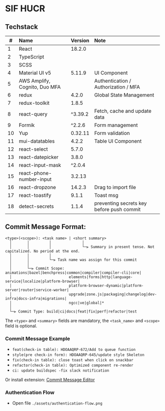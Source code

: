 # SIF HUCR

## Techstack

| #   | Name                          | Version | Note                                      |
| --- | :---------------------------- | :------ | :---------------------------------------- |
| 1   | React                         | 18.2.0  |                                           |
| 2   | TypeScript                    |         |                                           |
| 3   | SCSS                          |         |                                           |
| 4   | Material UI v5                | 5.11.9  | UI Component                              |
| 5   | AWS Amplify, Cognito, Duo MFA |         | Authentication / Authorization / MFA      |
| 6   | redux                         | 4.2.0   | Global State Management                   |
| 7   | redux-toolkit                 | 1.8.5   |                                           |
| 8   | react-query                   | ^3.39.2 | Fetch, cache and update data              |
| 9   | Formik                        | ^2.2.6  | Form management                           |
| 10  | Yup                           | 0.32.11 | Form validation                           |
| 11  | mui-datatables                | 4.2.2   | Table UI Component                        |
| 12  | react-select                  | 5.7.0   |                                           |
| 13  | react-datepicker              | 3.8.0   |                                           |
| 14  | react-input-mask              | ^2.0.4  |                                           |
| 15  | react-phone-number-input      | 3.2.13  |                                           |
| 16  | react-dropzone                | 14.2.3  | Drag to import file                       |
| 17  | react-toastify                | 9.1.1   | Toast msg                                 |
| 18  | detect-secrets                | 1.1.4   | preventing secrets key before push commit |

## Commit Message Format:

```
<type>(<scope>): <task name> | <short summary>
  │       │         │              │
  │       │         │              └─⫸ Summary in present tense. Not capitalized. No period at the end.
  │       │         │
  │       │         └─⫸ Task name was assign for this commit
  │       │
  │       └─⫸ Commit Scope: animations|bazel|benchpress|common|compiler|compiler-cli|core|
  │                          elements|forms|http|language-service|localize|platform-browser|
  │                          platform-browser-dynamic|platform-server|router|service-worker|
  │                          upgrade|zone.js|packaging|changelog|dev-infra|docs-infra|migrations|
  │                          ngcc|ve|global|*
  │
  └─⫸ Commit Type: build|ci|docs|feat|fix|perf|refactor|test
```

The `<type>` and `<summary>` fields are mandatory, the `<task_name>` and `<scope>` field is optional.

### Commit Message Example

- `feat(check-in table): HDOAAQRP-672/Add to queue function`
- `style(pre check-in form): HDOAAQRP-645/update style Skeleton`
- `fix(check-in table): close toast when click on snackbar`
- `refactor(check-in table): Optimized component re-render`
- `ci: update buildspec -fix slack notification`

Or install extension: [Commit Message Editor](https://marketplace.visualstudio.com/items?itemName=adam-bender.commit-message-editor)

### Authentication Flow

- Open file `./assets/authentication-flow.png`
